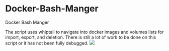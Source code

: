 # Docker-Bash-Manger
Docker Bash Manger

The script uses whiptail to navigate into docker images and volumes lists for import, export, and deletion. There is still a lot of work to be done on this script or it has not been fully debugged.
![](https://github.com/mohammedalsayegh/Docker-Bash-Manger/DockerMangerMenu.gif)
